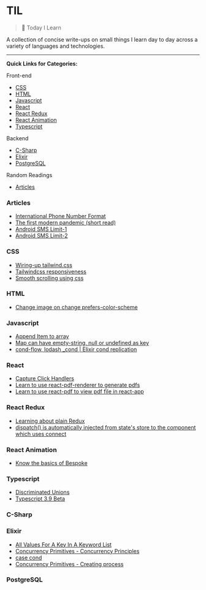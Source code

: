 # TIL

> 📝 Today I Learn

A collection of concise write-ups on small things I learn day to day across a
variety of languages and technologies.

---

**Quick Links for Categories:**

Front-end

- [CSS](#css)
- [HTML](#html)
- [Javascript](#javascript)
- [React](#react)
- [React Redux](#react-redux)
- [React Animation](#react-animation)
- [Typescript](#typescript)

Backend

- [C-Sharp](#c-sharp)
- [Elixir](#elixir)
- [PostgreSQL](#postgresql)

Random Readings

- [Articles](#articles)

### Articles

- [International Phone Number Format](https://www.cm.com/blog/how-to-format-international-telephone-numbers/)
- [The first modern pandemic (short read)](https://www.gatesnotes.com/Health/Innovation-for-COVID)
- [Android SMS Limit-1](https://android.googlesource.com/platform/frameworks/base/+/master/telephony/java/android/telephony/SmsMessage.java)
- [Android SMS Limit-2](https://developer.android.com/reference/kotlin/android/telephony/SmsMessage)

### CSS

- [Wiring-up tailwind.css](https://github.com/Mudassar045/tailwindcss-components)
- [Tailwindcss responsiveness](https://tailwindcss.com/docs/responsive-design)
- [Smooth scrolling using css]()

### HTML

- [Change image on change prefers-color-scheme](html/1.md)

### Javascript

- [Append Item to array](javascript/1.md)
- [Map can have empty-string, null or undefined as key](javascript/2.md)
- [cond-flow, lodash _cond | Elixir cond replication](https://github.com/erikmueller/cond-flow)

### React

- [Capture Click Handlers](react/capture-click.md)
- [Learn to use react-pdf-renderer to generate pdfs](https://github.com/diegomura/react-pdf/)
- [Learn to use react-pdf to view pdf file in react-app](https://github.com/wojtekmaj/react-pdf)

### React Redux

- [Learning about plain Redux](https://github.com/Mudassar045/redux-learn)
- [dispatch() is automatically injected from state's store to the component which uses connect](https://stackoverflow.com/questions/42871136/dispatch-function-in-react-redux)

### React Animation

- [Know the basics of Bespoke](https://github.com/bespokejs/bespoke)

### Typescript

- [Discriminated Unions](https://github.com/Mudassar045/typescript-cheatsheet#discriminated-unions)
- [Typescript 3.9 Beta](https://devblogs.microsoft.com/typescript/announcing-typescript-3-9-beta)

### C-Sharp

### Elixir

- [All Values For A Key In A Keyword List](elixir/1.md)
- [Concurrency Primitives - Concurrency Principles](https://github.com/Mudassar045/iexSmix#concurrency-principles)
- [case cond](https://elixir-lang.org/getting-started/case-cond-and-if.html#cond)
- [Concurrency Primitives - Creating process](https://github.com/Mudassar045/iexSmix#working-with-processes)

### PostgreSQL
